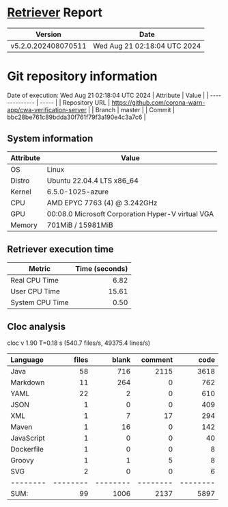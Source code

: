 # [Retriever](https://github.com/PalladioSimulator/Palladio-ReverseEngineering-Retriever) Report
| Version | Date |
| ------- | ---- |
| v5.2.0.202408070511 | Wed Aug 21 02:18:04 UTC 2024 |

# Git repository information
Date of execution: Wed Aug 21 02:18:04 UTC 2024
|    Attribute   | Value |
| -------------- | ----- |
| Repository URL | https://github.com/corona-warn-app/cwa-verification-server |
| Branch         | master |
| Commit         | bbc28be761c89bdda30f761f79f3a190e4c3a7c6 |


## System information
| Attribute | Value |
| --------- | ----- |
| OS | Linux  |
| Distro | Ubuntu 22.04.4 LTS x86_64  |
| Kernel | 6.5.0-1025-azure  |
| CPU | AMD EPYC 7763 (4) @ 3.242GHz  |
| GPU | 00:08.0 Microsoft Corporation Hyper-V virtual VGA  |
| Memory | 701MiB / 15981MiB  |

## Retriever execution time
| Metric | Time (seconds) |
| --- | ---: |
| Real CPU Time | 6.82 |
| User CPU Time | 15.61 |
| System CPU Time | 0.50 |
<!--
Explainations:
- __Real CPU Time__: actual time the command has run (can be less than total time spent in user and system mode for multi-threaded processes)
- __User CPU Time__: time the command has spent running in user mode
- __System CPU Time__: time the command has spent running in system or kernel mode
-->

## Cloc analysis
cloc v 1.90  T=0.18 s (540.7 files/s, 49375.4 lines/s)

Language|files|blank|comment|code
:-------|-------:|-------:|-------:|-------:
Java|58|716|2115|3618
Markdown|11|264|0|762
YAML|22|2|0|610
JSON|1|0|0|409
XML|1|7|17|294
Maven|1|16|0|142
JavaScript|1|0|0|40
Dockerfile|1|0|0|8
Groovy|1|1|5|8
SVG|2|0|0|6
--------|--------|--------|--------|--------
SUM:|99|1006|2137|5897
